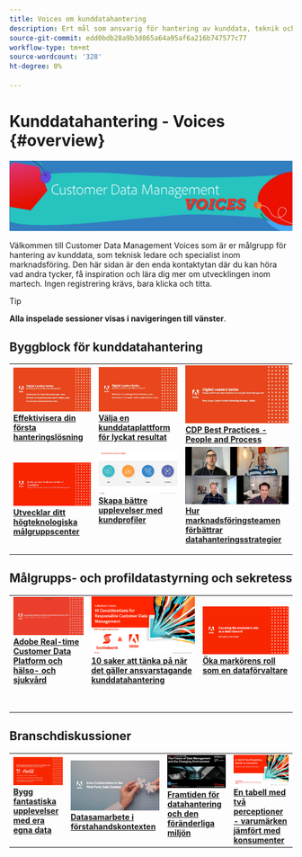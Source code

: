 ```yaml
---
title: Voices om kunddatahantering
description: Ert mål som ansvarig för hantering av kunddata, teknik och marknadsföring samt specialist.  Den här sidan är den enda kontaktytan där du kan höra vad andra tycker, få inspiration och lära dig mer om utvecklingen inom martech.
source-git-commit: edd0bdb28a9b3d065a64a95af6a216b747577c77
workflow-type: tm+mt
source-wordcount: '328'
ht-degree: 0%

---
```


# Kunddatahantering - Voices {#overview}

<img alt="Voices om kunddatahantering" src="./assets/cdp-voices-banner.png" />

Välkommen till Customer Data Management Voices som är er målgrupp för hantering av kunddata, som teknisk ledare och specialist inom marknadsföring. Den här sidan är den enda kontaktytan där du kan höra vad andra tycker, få inspiration och lära dig mer om utvecklingen inom martech. Ingen registrering krävs, bara klicka och titta.

>[!TIP]
>
>**Alla inspelade sessioner visas i navigeringen till vänster**.

## Byggblock för kunddatahantering

<table>
  <tr>
   <td>
      <a href="./cdm/first-mile.md">
      <img alt="Effektivisera din första hanteringslösning" src="./assets/first-mile.png"/>
      </a>
      <div>
         <a href="./cdm/first-mile.md"><strong>Effektivisera din första hanteringslösning</strong></a>
         <br/>
      </div>
   </td>
   <td>
      <a href="./cdm/cdp-success.md">
      <img alt="Välja en kunddataplattform för lyckat resultat" src="./assets/cdp-success.png"/>
      </a>
      <div>
         <a href="./cdm/cdp-success.md"><strong>Välja en kunddataplattform för lyckat resultat</strong></a>
         <br/>
      </div>
    </td>
    <td>
      <a href="./cdm/people-and-process.md">
      <img alt="Personer och processer" src="./assets/people-and-process.png"/>
      </a>
      <div>
         <a href="./cdm/people-and-process.md"><strong>CDP Best Practices - People and Process</strong></a>
         <br/>
      </div>
    </td>
   </tr>
   <tr> 
   <td>
      <a href="./cdm/evolving-your-audience-center-of-excellence.md">
      <img alt="Utvecklar ditt högteknologiska målgruppscenter" src="./assets/evolving-your-audience-center-of-excellence.png"/>
      </a>
      <div>
         <a href="./cdm/evolving-your-audience-center-of-excellence.md"><strong>Utvecklar ditt högteknologiska målgruppscenter</strong></a>
         <br/>
      </div>
    </td>
   <td>
      <a href="./cdm/building-better-experiences-with-customer-profiles.md">
      <img alt="Skapa bättre upplevelser med kundprofiler" src="./assets/building-better-experiences-with-customer-profiles.png"/>
      </a>
      <div>
         <a href="./cdm/building-better-experiences-with-customer-profiles.md"><strong>Skapa bättre upplevelser med kundprofiler</strong></a>
      </div>
      <p>
        <br/>
    </td>
   <td>
      <a href="./cdm/how-marketing-teams-are-improving-data-management-strategies.md">
      <img alt="Hur marknadsföringsteamen förbättrar datahanteringsstrategier" src="./assets/how-marketing-teams-are-improving-data-management-strategies.png"/>
      </a>
      <div>
         <a href="./cdm/how-marketing-teams-are-improving-data-management-strategies.md"><strong>Hur marknadsföringsteamen förbättrar datahanteringsstrategier</strong></a>
      </div>
      <p>
      </p>
    </td>
  </tr>
</table>

## Målgrupps- och profildatastyrning och sekretess

<table>
  <tr>
   <td>
      <a href="./governance/healthcare-shield.md">
      <img alt="Adobe Real-time Customer Data Platform och hälso- och sjukvård" src="./assets/healthcare-shield.png"/>
      </a>
      <div>
         <a href="./governance/healthcare-shield.md"><strong>Adobe Real-time Customer Data Platform och hälso- och sjukvård</strong></a>
         <br/>
      </div>
      <p>
        <br/>
   </td> 
   <td>
      <a href="https://experienceleague.adobe.com/docs/platform-learn/tutorials/privacy/ten-considerations-for-responsible-customer-data-management.html">
      <img alt="10 saker att tänka på när det gäller ansvarstagande kunddatahantering" src="./assets/ten-considerations-for-responsible-customer-data-management.png"/>
      </a>
      <div>
         <a href="https://experienceleague.adobe.com/docs/platform-learn/tutorials/privacy/ten-considerations-for-responsible-customer-data-management.html"><strong>10 saker att tänka på när det gäller ansvarstagande kunddatahantering</strong></a>
         <br/>
      </div>
      <p>
        <br/>
    </td>
    <td>
      <a href="https://experienceleague.adobe.com/docs/platform-learn/tutorials/privacy/elevating-the-marketers-role-as-a-data-steward.html">
      <img alt="Öka markörens roll som en dataförvaltare" src="./assets/elevating-the-marketers-role-as-a-data-steward.png"/>
      </a>
      <div>
         <a href="https://experienceleague.adobe.com/docs/platform-learn/tutorials/privacy/elevating-the-marketers-role-as-a-data-steward.html"><strong>Öka markörens roll som en dataförvaltare</strong></a>
         <br/>
      </div>
      <p>
        <br/>
       </p>
    </td>
  </tr>
</table>

## Branschdiskussioner

<table>
  <tr>
     <td>
      <a href="./industry/build-superb-experiences-with-your-first-party-data.md">
      <img alt="Bygg fantastiska upplevelser med era egna data" src="./assets/build-superb-experiences-with-your-first-party-data.png"/>
      </a>
      <div>
         <a href="./industry/build-superb-experiences-with-your-first-party-data.md"><strong>Bygg fantastiska upplevelser med era egna data</strong></a>
      </div>
      <p>
      </p>
    </td>
     <td>
      <a href="./industry/data-collaboration-in-the-first-party-data-context.md">
      <img alt="Datasamarbete i förstahandskontexten" src="./assets/data-collaboration-in-the-first-party-data-context.png"/>
      </a>
      <div>
         <a href="./industry/data-collaboration-in-the-first-party-data-context.md"><strong>Datasamarbete i förstahandskontexten</strong></a>
      </div>
      <p>
      </p>
    </td>
     <td>
      <a href="./industry/the-future-of-data-management-and-the-changing-environment.md">
      <img alt="Framtiden för datahantering och den föränderliga miljön" src="./assets/the-future-of-data-management-and-the-changing-environment.png"/>
      </a>
      <div>
         <a href="./industry/the-future-of-data-management-and-the-changing-environment.md"><strong>Framtiden för datahantering och den föränderliga miljön</strong></a>
      </div>
      <p>
      </p>
    </td>
   <td>
      <a href="./industry/brands-vs-consumers.md">
      <img alt="En tabell med två perceptioner - varumärken jämfört med konsumenter" src="./assets/brands-vs-consumers.png"/>
      </a>
      <div>
         <a href="./industry/brands-vs-consumers.md"><strong>En tabell med två perceptioner - varumärken jämfört med konsumenter</strong></a>
         <br/>
      </div>
    </td>
  </tr>
</table>
